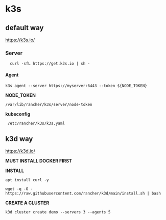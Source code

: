 #  k3s




##  default way
https://k3s.io/

###  Server 

```
  curl -sfL https://get.k3s.io | sh -
```
####  Agent

```
k3s agent --server https://myserver:6443 --token ${NODE_TOKEN}
```

**NODE_TOKEN**
```
/var/lib/rancher/k3s/server/node-token
```

**kubeconfig**

```
 /etc/rancher/k3s/k3s.yaml
```




##  k3d way

https://k3d.io/

**MUST INSTALL DOCKER FIRST**

**INSTALL**
```
apt install curl -y

wget -q -O - https://raw.githubusercontent.com/rancher/k3d/main/install.sh | bash
```



**CREATE A CLUSTER**

```
k3d cluster create demo --servers 3 --agents 5 
```


